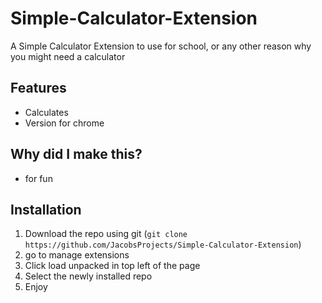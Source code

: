 
# Simple-Calculator-Extension

A Simple Calculator Extension to use for school, or any other reason why you might need a calculator




## Features

- Calculates
- Version for chrome

## Why did I make this?
- for fun

## Installation

1. Download the repo using git 
(```git clone https://github.com/JacobsProjects/Simple-Calculator-Extension```)
2. go to manage extensions
3. Click load unpacked in top left of the page
4. Select the newly installed repo
5. Enjoy

 
